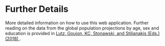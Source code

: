Further Details
===============

More detailed information on how to use this web application. Further reading on the data from the global population projections by age, sex and education is provided in <a href="https://ec.europa.eu/jrc/en/publication/demographic-and-human-capital-scenarios-21st-century-2018-assessment-201-countries">Lutz, Goujon, KC, Stonawski, and Stilianakis (Eds.) (2018) <i class="fa fa-external-link"></i></a>.
